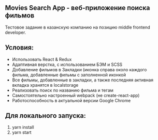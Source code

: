 ## Movies Search App - веб-приложение поиска фильмов

Тестовое задание в казанскую компанию на позицию middle frontend developer.

## Условия:
- Использовать React & Redux
- Адаптивная верстка, с использованием БЭМ и SCSS 
- Добавление фильмов в Закладки (иконка справа около каждого
фильма, добавленные фильмы с заполненной иконкой
- Все фильмы, добавленные в закладки, а также последняя активная вкладка хранятся в localstorage
- Реализовать поиск по названию фильма и тегам
- Самостоятельно настроенный webpack (не create-react-app)
- Работоспособность в актуальной версии Google Chrome

## Для локального запуска:

1. yarn install
2. yarn start
